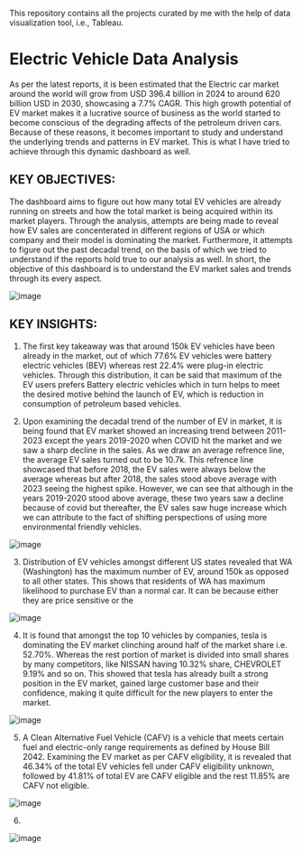 This repository contains all the projects curated by me with the help of data visualization tool, i.e., Tableau.

# Electric Vehicle Data Analysis

As per the latest reports, it is been estimated that the Electric car market around the world will grow from USD 396.4 billion in 2024 to around 620 billion USD in 2030, showcasing a 7.7% CAGR. This high growth potential of EV market makes it a lucrative source of business as the world started to become conscious of the degrading affects of the petroleum driven cars. Because of these reasons, it becomes important to study and understand the underlying trends and patterns in EV market. This is what I have tried to achieve through this dynamic dashboard as well. 

## KEY OBJECTIVES:
The dashboard aims to figure out how many total EV vehicles are already running on streets and how the total market is being acquired within its market players. Through the analysis, attempts are being made to reveal how EV sales are concenterated in different regions of USA or which company and their model is dominating the market. Furthermore, it attempts to figure out the past decadal trend, on the basis of which we tried to understand if the reports hold true to our analysis as well. In short, the objective of this dashboard is to understand the EV market sales and trends through its every aspect.

![image](https://github.com/user-attachments/assets/21bff875-583a-4ee4-be26-4a455d6efe9d)

## KEY INSIGHTS: 

1) The first key takeaway was that around 150k EV vehicles have been already in the market, out of which 77.6% EV vehicles were battery electric vehicles (BEV) whereas rest 22.4% were plug-in electric vehicles. Through this distribution, it can be said that maximum of the EV users prefers Battery electric vehicles which in turn helps to meet the desired motive behind the launch of EV, which is reduction in consumption of petroleum based vehicles.
   
2)  Upon examining the decadal trend of the number of EV in market, it is being found that EV market showed an increasing trend between 2011-2023 except the years 2019-2020 when COVID hit the market and we saw a sharp decline in the sales. As we draw an average refrence line, the average EV sales turned out to be 10.7k. This refrence line showcased that before 2018, the EV sales were always below the average whereas but after 2018, the sales stood above average with 2023 seeing the highest spike. However, we can see that although in the years 2019-2020 stood above average, these two years saw a decline because of covid but thereafter, the EV sales saw huge increase which we can attribute to the fact of shifting perspections of using more environmental friendly vehicles.
   
![image](https://github.com/user-attachments/assets/32df448c-9882-441b-acf0-5af191ae5c0a)

3) Distribution of EV vehicles amongst different US states revealed that WA (Washington) has the maximum number of EV, around 150k as opposed to all other states. This shows that residents of WA has maximum likelihood to purchase EV than a normal car. It can be because either they are price sensitive or the 

![image](https://github.com/user-attachments/assets/1cde123a-b53e-4395-b364-7a8fa13a1627)

4) It is found that amongst the top 10 vehicles by companies, tesla is dominating the EV market clinching around half of the market share i.e. 52.70%. Whereas the rest portion of market is divided into small shares by many competitors, like NISSAN having 10.32% share, CHEVROLET 9.19% and so on. This showed that tesla has already built a strong position in the EV market, gained large customer base and their confidence, making it quite difficult for the new players to enter the market.

![image](https://github.com/user-attachments/assets/3ba79b21-0c5b-439e-b2ff-1d6028d61e7f)

5) A Clean Alternative Fuel Vehicle (CAFV) is a vehicle that meets certain fuel and electric-only range requirements as defined by House Bill 2042. Examining the EV market as per CAFV eligibility, it is revealed that 46.34% of the total EV vehicles fell under CAFV eligibility unknown, followed by 41.81% of total EV are CAFV eligible and the rest 11.85% are CAFV not eligible.

![image](https://github.com/user-attachments/assets/e92a2779-a5f0-4326-a011-5c1bb62e5a58)

6)

![image](https://github.com/user-attachments/assets/a81a2656-1c05-4293-8370-12221a497c8b)




